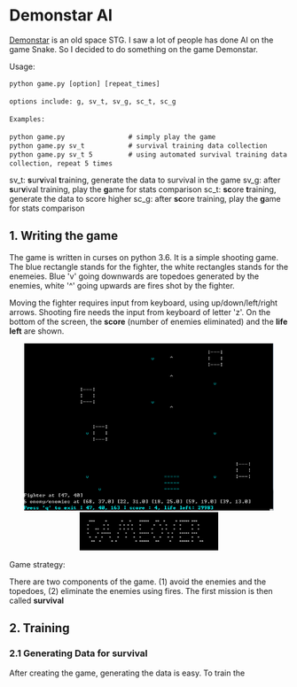 # Demonstar AI

[Demonstar](http://www.mking.com/demonstar_game.html)
is an old space STG. I saw a lot of people has done AI on the game Snake. So I decided to do something on the game Demonstar.

Usage:

~~~
python game.py [option] [repeat_times]

options include: g, sv_t, sv_g, sc_t, sc_g

Examples:

python game.py                # simply play the game
python game.py sv_t           # survival training data collection
python game.py sv_t 5         # using automated survival training data collection, repeat 5 times
~~~

sv_t: **s**ur**v**ival **t**raining, generate the data to survival in the game
sv_g: after **s**ur**v**ival training, play the **g**ame for stats comparison
sc_t: **sc**ore **t**raining, generate the data to score higher
sc_g: after **sc**ore training, play the **g**ame for stats comparison

## 1. Writing the game

The game is written in curses on python 3.6. It is a simple shooting game. The blue rectangle stands for the fighter, the white rectangles stands for the enemeies. Blue 'v' going downwards are topedoes generated by the enemies, white '^' going upwards are fires shot by the fighter.

Moving the fighter requires input from keyboard, using up/down/left/right arrows. Shooting fire needs the input from keyboard of letter 'z'. On the bottom of the screen, the **score** (number of enemies eliminated) and the **life left** are shown.

<p align="center">
  <img src="https://github.com/piecesofreg09/curses_demon_star/blob/master/Pics/simple_game.PNG" width='450px' />
  <img src="https://github.com/piecesofreg09/curses_demon_star/blob/master/Pics/game_over.PNG" width='250px' />
</p>

Game strategy:

There are two components of the game. (1) avoid the enemies and the topedoes, (2) eliminate the enemies using fires. The first mission is then called **survival**

## 2. Training

### 2.1 Generating Data for survival

After creating the game, generating the data is easy. To train the 
